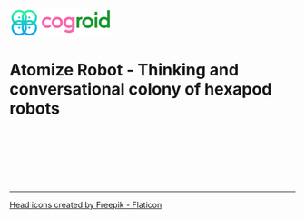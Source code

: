 [![cogroid.com](https://github.com/cogroid/resources/raw/main/images/banner/cogroid-48.png)](https://cogroid.com)

# Atomize Robot - Thinking and conversational colony of hexapod robots

```







```

---
[Head icons created by Freepik - Flaticon](https://www.flaticon.com/free-icons/head)
